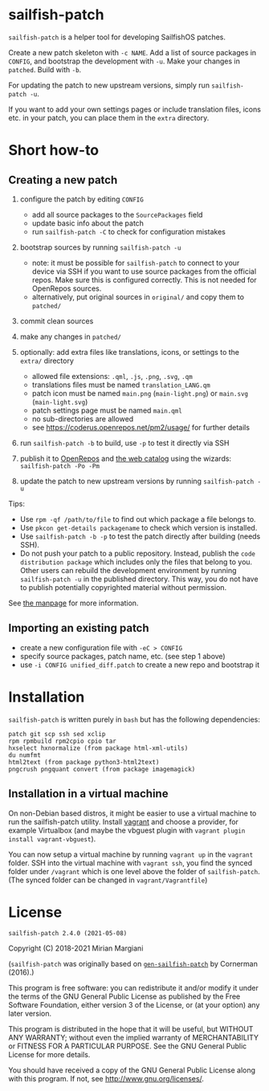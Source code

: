 
# sailfish-patch

`sailfish-patch` is a helper tool for developing SailfishOS patches.

Create a new patch skeleton with `-c NAME`.
Add a list of source packages in `CONFIG`, and bootstrap the development with `-u`.
Make your changes in `patched`.
Build with `-b`.

For updating the patch to new upstream versions, simply run `sailfish-patch -u`.

If you want to add your own settings pages or include translation files,
icons etc. in your patch, you can place them in the `extra` directory.

# Short how-to

## Creating a new patch

1. configure the patch by editing `CONFIG`
    - add all source packages to the `SourcePackages` field
    - update basic info about the patch
    - run `sailfish-patch -C` to check for configuration mistakes
2. bootstrap sources by running `sailfish-patch -u`
    - note: it must be possible for `sailfish-patch` to connect to your device via
      SSH if you want to use source packages from the official repos. Make sure
      this is configured correctly. This is not needed for OpenRepos sources.
    - alternatively, put original sources in `original/` and copy them to `patched/`
3. commit clean sources
4. make any changes in `patched/`

5. optionally: add extra files like translations, icons, or settings to the `extra/` directory
    - allowed file extensions: `.qml`, `.js`, `.png`, `.svg`, `.qm`
    - translations files must be named `translation_LANG.qm`
    - patch icon must be named `main.png` (`main-light.png`) or `main.svg` (`main-light.svg`)
    - patch settings page must be named `main.qml`
    - no sub-directories are allowed
    - see https://coderus.openrepos.net/pm2/usage/ for further details

6. run `sailfish-patch -b` to build, use `-p` to test it directly via SSH
7. publish it to [OpenRepos](openrepos.net) and [the web catalog](https://coderus.openrepos.net/pm2/)
   using the wizards: `sailfish-patch -Po -Pm`
8. update the patch to new upstream versions by running `sailfish-patch -u`

Tips:

- Use `rpm -qf /path/to/file` to find out which package a file belongs to.
- Use `pkcon get-details packagename` to check which version is installed.
- Use `sailfish-patch -b -p` to test the patch directly after building (needs SSH).
- Do not push your patch to a public repository. Instead, publish the `code
  distribution package` which includes only the files that belong to you.
  Other users can rebuild the development environment by running
  `sailfish-patch -u` in the published directory. This way, you do not have to
  publish potentially copyrighted material without permission.

See [the manpage](MANPAGE.md) for more information.

## Importing an existing patch

- create a new configuration file with `-eC > CONFIG`
- specify source packages, patch name, etc. (see step 1 above)
- use `-i CONFIG unified_diff.patch` to create a new repo and bootstrap it

# Installation

`sailfish-patch` is written purely in `bash` but has the following dependencies:

    patch git scp ssh sed xclip
    rpm rpmbuild rpm2cpio cpio tar
    hxselect hxnormalize (from package html-xml-utils)
    du numfmt
    html2text (from package python3-html2text)
    pngcrush pngquant convert (from package imagemagick)

## Installation in a virtual machine

On non-Debian based distros, it might be easier to use a virtual machine to run the sailfish-patch utility.
Install [vagrant](https://www.vagrantup.com/) and choose a provider, for example Virtualbox (and maybe the vbguest plugin with `vagrant plugin install vagrant-vbguest`).

You can now setup a virtual machine by running `vagrant up` in the `vagrant` folder.
SSH into the virtual machine with `vagrant ssh`, you find the synced folder under `/vagrant` which is one level above the folder of `sailfish-patch`.
(The synced folder can be changed in `vagrant/Vagrantfile`)

# License

`sailfish-patch 2.4.0 (2021-05-08)`

Copyright (C) 2018-2021  Mirian Margiani

(`sailfish-patch` was originally based on
[`gen-sailfish-patch`](https://github.com/cornerman/gen-sailfish-patch)
by Cornerman (2016).)

This program is free software: you can redistribute it and/or modify
it under the terms of the GNU General Public License as published by
the Free Software Foundation, either version 3 of the License, or
(at your option) any later version.

This program is distributed in the hope that it will be useful,
but WITHOUT ANY WARRANTY; without even the implied warranty of
MERCHANTABILITY or FITNESS FOR A PARTICULAR PURPOSE.  See the
GNU General Public License for more details.

You should have received a copy of the GNU General Public License
along with this program.  If not, see <http://www.gnu.org/licenses/>.
